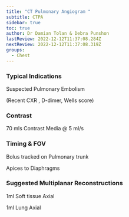 ```yaml
---
title: "CT Pulmonary Angiogram "
subtitle: CTPA
sidebar: true
toc: true
author: Dr Damian Tolan & Debra Punshon
lastReview: 2022-12-12T11:37:08.284Z
nextReview: 2022-12-12T11:37:08.319Z
groups:
  - Chest
---
```

### Typical Indications

Suspected Pulmonary Embolism

(Recent CXR , D-dimer, Wells score)

### Contrast

70 mls Contrast Media @ 5 ml/s

### Timing & FOV

Bolus tracked on Pulmonary trunk

Apices to Diaphragms

### Suggested Multiplanar Reconstructions

1ml Soft tissue Axial

1ml Lung Axial